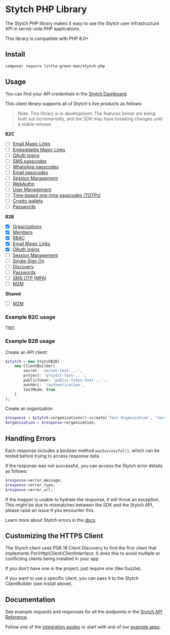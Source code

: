 # Stytch PHP Library

The Stytch PHP library makes it easy to use the Stytch user infrastructure API in server-side PHP applications.

This library is compatible with PHP 8.0+

## Install

```bash
composer require little-green-man/stytch-php
```

## Usage

You can find your API credentials in the [Stytch Dashboard](https://stytch.com/dashboard/api-keys).

This client library supports all of Stytch's live products as follows:

> Note: This library is in development. The features below are being built out incrementally, and the SDK may have breaking changes until a stable release.

**B2C**

- [ ] [Email Magic Links](https://stytch.com/docs/api/send-by-email)
- [ ] [Embeddable Magic Links](https://stytch.com/docs/api/create-magic-link)
- [ ] [OAuth logins](https://stytch.com/docs/api/oauth-google-start)
- [ ] [SMS passcodes](https://stytch.com/docs/api/send-otp-by-sms)
- [ ] [WhatsApp passcodes](https://stytch.com/docs/api/whatsapp-send)
- [ ] [Email passcodes](https://stytch.com/docs/api/send-otp-by-email)
- [ ] [Session Management](https://stytch.com/docs/api/session-auth)
- [ ] [WebAuthn](https://stytch.com/docs/api/webauthn-register-start)
- [ ] [User Management](https://stytch.com/docs/api/create-user)
- [ ] [Time-based one-time passcodes (TOTPs)](https://stytch.com/docs/api/totp-create)
- [ ] [Crypto wallets](https://stytch.com/docs/api/crypto-wallet-authenticate-start)
- [ ] [Passwords](https://stytch.com/docs/api/password-create)

**B2B**

- [x] [Organizations](https://stytch.com/docs/b2b/api/organization-object)
- [x] [Members](https://stytch.com/docs/b2b/api/member-object)
- [x] [RBAC](https://stytch.com/docs/b2b/api/rbac-resource-object)
- [x] [Email Magic Links](https://stytch.com/docs/b2b/api/send-login-signup-email)
- [x] [OAuth logins](https://stytch.com/docs/b2b/api/oauth-google-start)
- [ ] [Session Management](https://stytch.com/docs/b2b/api/session-object)
- [ ] [Single-Sign On](https://stytch.com/docs/b2b/api/sso-authenticate-start)
- [ ] [Discovery](https://stytch.com/docs/b2b/api/discovered-organization-object)
- [ ] [Passwords](https://stytch.com/docs/b2b/api/passwords-authenticate)
- [ ] [SMS OTP (MFA)](https://stytch.com/docs/b2b/api/otp-sms-send)
- [ ] [M2M](https://stytch.com/docs/b2b/api/m2m-client)

**Shared**

- [ ] [M2M](https://stytch.com/docs/api/m2m-client)

### Example B2C usage

TBD.

### Example B2B usage

Create an API client:

```php
$stytch = new StytchB2B(
    new ClientBuilder(
        secret: 'secret-test-...',
        project: 'project-test-...',
        publicToken: 'public-token-test-...',
        authUri: '/authentication',
        testMode: true
    )
);
```

Create an organization

```php
$response = $stytch->organizations()->create('Test Organization', 'test-org');
$organization = $response->organization;
```


## Handling Errors

Each response includes a boolean method `wasSuccessful()`, which can be tested before trying to access response data.

If the response was not successful, you can access the Stytch error details as follows:

```php
$response->error_message;
$response->error_type;
$response->error_url;
```

If the mapper is unable to hydrate the response, it will throw an exception. This might be due to mismatches between the SDK and the Stytch API, please raise an issue if you encounter this.

Learn more about Stytch errors in the [docs](https://stytch.com/docs/api/errors).

## Customizing the HTTPS Client

The Stytch client uses PSR 18 Client Discovery to find the first client that implements Psr\Http\Client\ClientInterface. It does this to avoid multiple or conflicting clients being installed in your app.

If you don't have one in the project, just require one (like Guzzle).

If you want to use a specific client, you can pass it to the Stytch ClientBuilder (see Install above).


## Documentation

See example requests and responses for all the endpoints in the [Stytch API Reference](https://stytch.com/docs/api).

Follow one of the [integration guides](https://stytch.com/docs/guides) or start with one of our [example apps](https://stytch.com/docs/example-apps).
